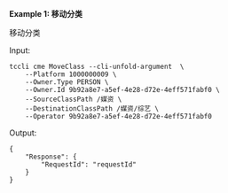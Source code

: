 **Example 1: 移动分类**

移动分类

Input: 

```
tccli cme MoveClass --cli-unfold-argument  \
    --Platform 1000000009 \
    --Owner.Type PERSON \
    --Owner.Id 9b92a8e7-a5ef-4e28-d72e-4eff571fabf0 \
    --SourceClassPath /媒资 \
    --DestinationClassPath /媒资/综艺 \
    --Operator 9b92a8e7-a5ef-4e28-d72e-4eff571fabf0
```

Output: 
```
{
    "Response": {
        "RequestId": "requestId"
    }
}
```

